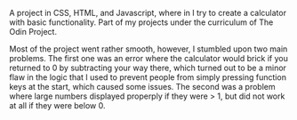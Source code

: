 A project in CSS, HTML, and Javascript, where in I try to create a calculator with basic functionality. Part of my projects under the curriculum of The Odin Project.

Most of the project went rather smooth, however, I stumbled upon two main problems. The first one was an error where the calculator would brick if you returned to 0 by subtracting your way there, which turned out to be a minor flaw in the logic that I used to prevent people from simply pressing function keys at the start, which caused some issues. The second was a problem where large numbers displayed properply if they were > 1, but did not work at all if they were below 0.

